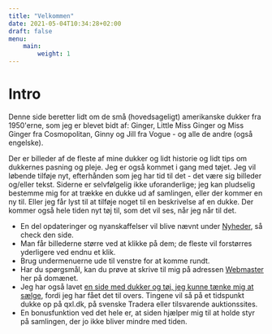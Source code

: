 ```yaml
---
title: "Velkommen"
date: 2021-05-04T10:34:28+02:00
draft: false
menu:
    main:
        weight: 1
---
```

# Intro

Denne side beretter lidt om de små (hovedsageligt) amerikanske dukker fra 1950'erne, som jeg er blevet bidt af: Ginger, Little Miss Ginger og Miss Ginger fra Cosmopolitan, Ginny og Jill fra Vogue - og alle de andre (også engelske).


Der er billeder af de fleste af mine dukker og lidt historie og lidt tips om dukkernes pasning og pleje. Jeg er også kommet i gang med tøjet. Jeg vil løbende tilføje nyt, efterhånden som jeg har tid til det - det være sig billeder og/eller tekst. Siderne er selvfølgelig ikke uforanderlige; jeg kan pludselig bestemme mig for at trække en dukke ud af samlingen, eller der kommer en ny til. Eller jeg får lyst til at tilføje noget til en beskrivelse af en dukke. Der kommer også hele tiden nyt tøj til, som det vil ses, når jeg når til det.

- En del opdateringer og nyanskaffelser vil blive nævnt under [Nyheder](/news), så check den side.
- Man får billederne større ved at klikke på dem; de fleste vil forstørres yderligere ved endnu et klik.
- Brug undermenuerne ude til venstre for at komme rundt.
- Har du spørgsmål, kan du prøve at skrive til mig på adressen [Webmaster](mailto:webmaster@gingerdolls.dk) her på domænet.
- Jeg har også lavet [en side med dukker og tøj, jeg kunne tænke mig at sælge](/ud), fordi jeg har fået det til overs. Tingene vil så på et tidspunkt dukke op på qxl.dk, på svenske Tradera eller tilsvarende auktionssites.
- En bonusfunktion ved det hele er, at siden hjælper mig til at holde styr på samlingen, der jo ikke bliver mindre med tiden.

